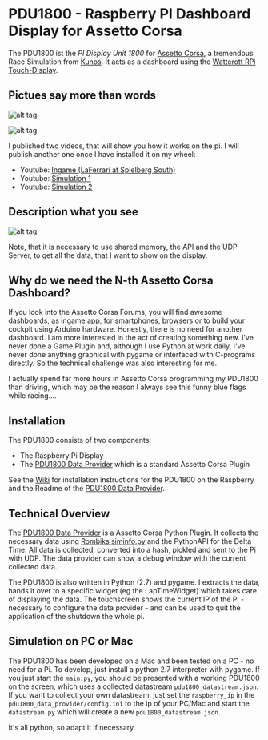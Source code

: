 # PDU1800 - Raspberry PI Dashboard Display for Assetto Corsa

The PDU1800 ist the *PI Display Unit 1800* for [Assetto Corsa](http://www.assettocorsa.net/), a tremendous Race Simulation from [Kunos](http://www.kunos-simulazioni.com/). It acts as a dashboard using the  [Watterott RPi Touch-Display](https://github.com/watterott/RPi-Display).

## Pictues say more than words

![alt tag](https://raw.github.com/sumpfgottheit/pdu1800/master/doc/screen1.png)

![alt tag](https://raw.github.com/sumpfgottheit/pdu1800/master/doc/screen2.jpg)

I published two videos, that will show you how it works on the pi. I will publish another one once I have installed it on my wheel:
* Youtube: [Ingame (LaFerrari at Spielberg South)](https://youtu.be/xYxKDCZYCDI)
* Youtube: [Simulation 1](https://www.youtube.com/watch?v=lXocxouxeA8)
* Youtube: [Simulation 2](https://www.youtube.com/watch?v=2IsrtLMVFcg)

## Description what you see

![alt tag](https://raw.github.com/sumpfgottheit/pdu1800/master/doc/display_widget_description.png)

Note, that it is necessary to use shared memory, the API and the UDP Server, to get all the data, that I want to show on the display.

## Why do we need the N-th Assetto Corsa Dashboard?

If you look into the Assetto Corsa Forums, you will find awesome dashboards, as ingame app, for smartphones, browsers or to build your cockpit using Arduino hardware. Honestly, there is no need for another dashboard. I am more interested in the act of creating something new. I've never done a Game Plugin and, although I use Python at work daily, I've never done anything graphical with pygame or interfaced with C-programs directly. So the technical challenge was also interesting for me.

I actually spend far more hours in Assetto Corsa programming my PDU1800 than driving, which may be the reason I always see this funny blue flags while racing....

## Installation

The PDU1800 consists of two components:

* The Raspberry Pi Display
* The [PDU1800 Data Provider](https://github.com/sumpfgottheit/pdu1800_data_provider) which is a standard Assetto Corsa Plugin 

See the [Wiki](https://github.com/sumpfgottheit/pdu1800/wiki) for installation instructions for the PDU1800 on the Raspberry and the Readme of the [PDU1800 Data Provider](https://github.com/sumpfgottheit/pdu1800_data_provider).

## Technical Overview

The [PDU1800 Data Provider](https://github.com/sumpfgottheit/pdu1800_data_provider) is a Assetto Corsa Python Plugin. It collects the necessary data using [Rombiks siminfo.py](http://www.assettocorsa.net/forum/index.php?threads/shared-memory-for-python-applications-sim_info-py-for-ac-v0-22.11382/) and the PythonAPI for the Delta Time. All data is collected, converted into a hash, pickled and sent to the Pi with UDP. The data provider can show a debug window with the current collected data. 

The PDU1800 is also written in Python (2.7) and pygame. I extracts the data, hands it over to a specific widget (eg the LapTimeWidget) which takes care of displaying the data. The touchscreen shows the current IP of the Pi - necessary to configure the data provider - and can be used to quit the application of the shutdown the whole pi.

## Simulation on PC or Mac

The PDU1800 has been developed on a Mac and been tested on a PC - no need for a Pi. To develop, just install a python 2.7 interpreter with pygame. If you just start the `main.py`, you should be presented with a working PDU1800 on the screen, which uses a collected datastream `pdu1800_datastream.json`. If you want to collect your own datastream, just set the `raspberry_ip` in the `pdu1800_data_provider/config.ini` to the ip of your PC/Mac and start the `datastream.py` which will create a new `pdu1800_datastream.json`. 

It's all python, so adapt it if necessary.


